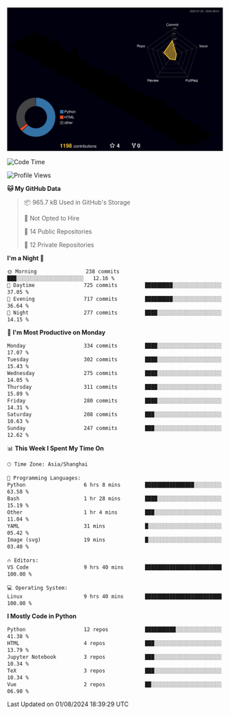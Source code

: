<!--![](https://raw.githubusercontent.com/BorisYang326/BorisYang326/output/github-contribution-grid-snake-dark.svg) -->
![](./profile-3d-contrib/profile-night-rainbow.svg)
<!--START_SECTION:waka-->
![Code Time](http://img.shields.io/badge/Code%20Time-335%20hrs%2019%20mins-blue)

![Profile Views](http://img.shields.io/badge/Profile%20Views-0-blue)

**🐱 My GitHub Data** 

> 📦 965.7 kB Used in GitHub's Storage 
 > 
> 🚫 Not Opted to Hire
 > 
> 📜 14 Public Repositories 
 > 
> 🔑 12 Private Repositories 
 > 
**I'm a Night 🦉** 

```text
🌞 Morning                238 commits         ███░░░░░░░░░░░░░░░░░░░░░░   12.16 % 
🌆 Daytime                725 commits         █████████░░░░░░░░░░░░░░░░   37.05 % 
🌃 Evening                717 commits         █████████░░░░░░░░░░░░░░░░   36.64 % 
🌙 Night                  277 commits         ████░░░░░░░░░░░░░░░░░░░░░   14.15 % 
```
📅 **I'm Most Productive on Monday** 

```text
Monday                   334 commits         ████░░░░░░░░░░░░░░░░░░░░░   17.07 % 
Tuesday                  302 commits         ████░░░░░░░░░░░░░░░░░░░░░   15.43 % 
Wednesday                275 commits         ████░░░░░░░░░░░░░░░░░░░░░   14.05 % 
Thursday                 311 commits         ████░░░░░░░░░░░░░░░░░░░░░   15.89 % 
Friday                   280 commits         ████░░░░░░░░░░░░░░░░░░░░░   14.31 % 
Saturday                 208 commits         ███░░░░░░░░░░░░░░░░░░░░░░   10.63 % 
Sunday                   247 commits         ███░░░░░░░░░░░░░░░░░░░░░░   12.62 % 
```


📊 **This Week I Spent My Time On** 

```text
🕑︎ Time Zone: Asia/Shanghai

💬 Programming Languages: 
Python                   6 hrs 8 mins        ████████████████░░░░░░░░░   63.58 % 
Bash                     1 hr 28 mins        ████░░░░░░░░░░░░░░░░░░░░░   15.19 % 
Other                    1 hr 4 mins         ███░░░░░░░░░░░░░░░░░░░░░░   11.04 % 
YAML                     31 mins             █░░░░░░░░░░░░░░░░░░░░░░░░   05.42 % 
Image (svg)              19 mins             █░░░░░░░░░░░░░░░░░░░░░░░░   03.40 % 

🔥 Editors: 
VS Code                  9 hrs 40 mins       █████████████████████████   100.00 % 

💻 Operating System: 
Linux                    9 hrs 40 mins       █████████████████████████   100.00 % 
```

**I Mostly Code in Python** 

```text
Python                   12 repos            ██████████░░░░░░░░░░░░░░░   41.38 % 
HTML                     4 repos             ███░░░░░░░░░░░░░░░░░░░░░░   13.79 % 
Jupyter Notebook         3 repos             ███░░░░░░░░░░░░░░░░░░░░░░   10.34 % 
TeX                      3 repos             ███░░░░░░░░░░░░░░░░░░░░░░   10.34 % 
Vue                      2 repos             ██░░░░░░░░░░░░░░░░░░░░░░░   06.90 % 
```




 Last Updated on 01/08/2024 18:39:29 UTC
<!--END_SECTION:waka-->
